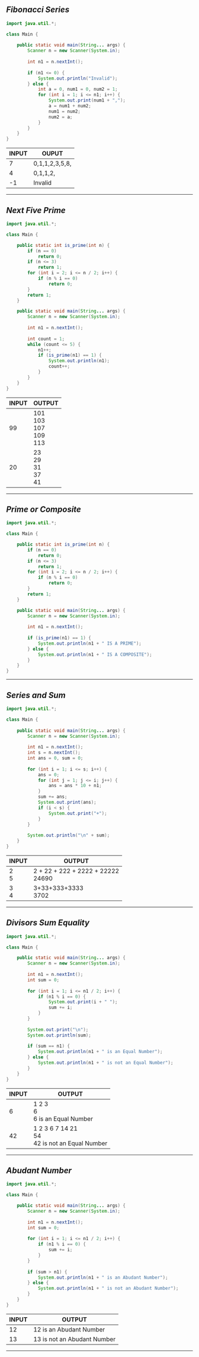 ## ***Fibonacci Series*** ##

```java
import java.util.*;

class Main {
  
    public static void main(String... args) {
        Scanner n = new Scanner(System.in);
        
        int n1 = n.nextInt();
        
        if (n1 <= 0) {
            System.out.println("Invalid");
        } else {
            int a = 0, num1 = 0, num2 = 1;
            for (int i = 1; i <= n1; i++) {
                System.out.print(num1 + ",");
                a = num1 + num2;
                num1 = num2;
                num2 = a;
            }
        }
    }
}

```

| INPUT | OUPUT          |
| ----- | -------------- |
| 7     | 0,1,1,2,3,5,8, |
| 4     | 0,1,1,2,       |
| -1    | Invalid        |

---
## ***Next Five Prime*** ##

```java
import java.util.*;

class Main {

    public static int is_prime(int n) {
        if (n == 0)
            return 0;
        if (n <= 3)
            return 1;
        for (int i = 2; i <= n / 2; i++) {
            if (n % i == 0)
                return 0;
        }
        return 1;
    }

    public static void main(String... args) {
        Scanner n = new Scanner(System.in);
        
        int n1 = n.nextInt();
        
        int count = 1;
        while (count <= 5) {
            n1++;
            if (is_prime(n1) == 1) {
                System.out.println(n1);
                count++;
            }
        }
    }
}

```

| INPUT | OUTPUT                          |
| ----- | ------------------------------- |
| 99    | 101<br>103<br>107<br>109<br>113 |
| 20    | 23<br>29<br>31<br>37<br>41      |

---
## ***Prime or Composite*** ##

```java
import java.util.*;

class Main {

    public static int is_prime(int n) {
        if (n == 0)
            return 0;
        if (n <= 3)
            return 1;
        for (int i = 2; i <= n / 2; i++) {
            if (n % i == 0)
                return 0;
        }
        return 1;
    }

    public static void main(String... args) {
        Scanner n = new Scanner(System.in);
        
        int n1 = n.nextInt();
        
        if (is_prime(n1) == 1) {
            System.out.println(n1 + " IS A PRIME");
        } else {
            System.out.println(n1 + " IS A COMPOSITE");
        }
    }
}

```

---
## ***Series and Sum*** ##

```java
import java.util.*;

class Main {
  
    public static void main(String... args) {
        Scanner n = new Scanner(System.in);
        
        int n1 = n.nextInt();
        int s = n.nextInt();
        int ans = 0, sum = 0;
        
        for (int i = 1; i <= s; i++) {
            ans = 0;
            for (int j = 1; j <= i; j++) {
                ans = ans * 10 + n1;
            }
            sum += ans;
            System.out.print(ans);
            if (i < s) {
                System.out.print("+");
            }
        }
        
        System.out.println("\n" + sum);
    }
}

```

| INPUT   | OUTPUT                                |
| ------- | ------------------------------------- |
| 2 <br>5 | 2 + 22 + 222 + 2222 + 22222 <br>24690 |
| 3<br>4  | 3+33+333+3333<br>3702                 |

---
## ***Divisors Sum Equality*** ##

```java
import java.util.*;

class Main {

    public static void main(String... args) {
        Scanner n = new Scanner(System.in);
        
        int n1 = n.nextInt();
        int sum = 0;
        
        for (int i = 1; i <= n1 / 2; i++) {
            if (n1 % i == 0) {
                System.out.print(i + " ");
                sum += i;
            }
        }
        
        System.out.print("\n");
        System.out.println(sum);
        
        if (sum == n1) {
            System.out.println(n1 + " is an Equal Number");
        } else {
            System.out.println(n1 + " is not an Equal Number");
        }
    }
}

```

| INPUT | OUTPUT                                                  |
| ----- | ------------------------------------------------------- |
| 6     | 1 2 3 <br>6<br>6 is an Equal Number                     |
| 42    | 1 2 3 6 7 14 21 <br>54<br>42 is not an Equal Number<br> |

---
## ***Abudant Number*** ##

```java
import java.util.*;

class Main {

    public static void main(String... args) {
        Scanner n = new Scanner(System.in);
        
        int n1 = n.nextInt();
        int sum = 0;
        
        for (int i = 1; i <= n1 / 2; i++) {
            if (n1 % i == 0) {
                sum += i;
            }
        }
        
        if (sum > n1) {
            System.out.println(n1 + " is an Abudant Number");
        } else {
            System.out.println(n1 + " is not an Abudant Number");
        }
    }
}

```

| INPUT | OUTPUT                      |
| ----- | --------------------------- |
| 12    | 12 is an Abudant Number     |
| 13    | 13 is not an Abudant Number |

---
